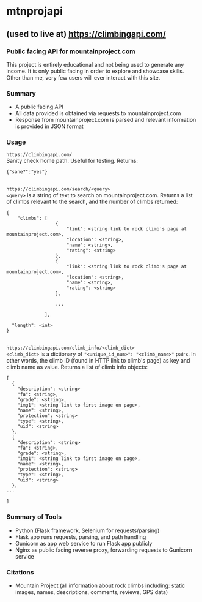# mtnprojapi
## (used to live at) https://climbingapi.com/
### Public facing API for mountainproject.com
This project is entirely educational and not being used to generate any income. It is only public facing in order to explore and showcase skills. Other than me, very few users will ever interact with this site.

### Summary
- A public facing API 
- All data provided is obtained via requests to mountainproject.com
- Response from mountainproject.com is parsed and relevant information is provided in JSON format

### Usage
`https://climbingapi.com/` \
Sanity check home path. Useful for testing. Returns:
```
{"sane?":"yes"}
```
\
`https://climbingapi.com/search/<query>` \
`<query>` is a string of text to search on mountainproject.com. Returns a list of climbs relevant to the search, and the number of climbs returned:
```
{
    "climbs": [
                  {
                      "link": <string link to rock climb's page at mountainproject.com>,
                      "location": <string>,
                      "name": <string>,
                      "rating": <string>
                  },
                  {
                      "link": <string link to rock climb's page at mountainproject.com>,
                      "location": <string>,
                      "name": <string>,
                      "rating": <string>
                  },

                  ...

              ],

  "length": <int>
}
```
\
`https://climbingapi.com/climb_info/<climb_dict>` \
`<climb_dict>` is a dictionary of `"<unique_id_num>": "<climb_name>"` pairs. In other words, the climb ID (found in HTTP link to climb's page) as key and climb name as value. Returns a list of climb info objects:
```
[
  {
    "description": <string>
    "fa": <string>,
    "grade": <string>,
    "img1": <string link to first image on page>,
    "name": <string>,
    "protection": <string>
    "type": <string>,
    "uid": <string>
  },
  {
    "description": <string>
    "fa": <string>,
    "grade": <string>,
    "img1": <string link to first image on page>,
    "name": <string>,
    "protection": <string>
    "type": <string>,
    "uid": <string>
  },
...

]
```
### Summary of Tools
- Python (Flask framework, Selenium for requests/parsing)
- Flask app runs requests, parsing, and path handling
- Gunicorn as app web service to run Flask app publicly
- Nginx as public facing reverse proxy, forwarding requests to Gunicorn service

### Citations
- Mountain Project (all information about rock climbs including: static images, names, descriptions, comments, reviews, GPS data)
